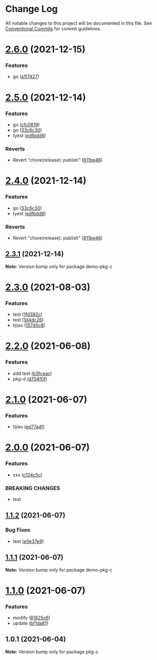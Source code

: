# Change Log

All notable changes to this project will be documented in this file.
See [Conventional Commits](https://conventionalcommits.org) for commit guidelines.

# [2.6.0](https://github.com/MrSeaWave/lerna-demo/compare/demo-pkg-c@2.5.0...demo-pkg-c@2.6.0) (2021-12-15)


### Features

* go ([a1f7427](https://github.com/MrSeaWave/lerna-demo/commit/a1f7427fb0a5cc3b9c42f19b352020f75a47e22a))





# [2.5.0](https://github.com/MrSeaWave/lerna-demo/compare/demo-pkg-c@2.4.0...demo-pkg-c@2.5.0) (2021-12-14)


### Features

* go ([cfc0819](https://github.com/MrSeaWave/lerna-demo/commit/cfc0819aa2f90f52925ab661e45577173b939dfc))
* go ([33c6c30](https://github.com/MrSeaWave/lerna-demo/commit/33c6c300b076764f84351ad8da85149bffda63d3))
* tyest ([edfbdd6](https://github.com/MrSeaWave/lerna-demo/commit/edfbdd6de9ca03973a49201faac3c5d5f0aa5054))


### Reverts

* Revert "chore(release): publish" ([811be46](https://github.com/MrSeaWave/lerna-demo/commit/811be4667b2d6a857b236c27342d946f72cc7537))





# [2.4.0](https://github.com/MrSeaWave/lerna-demo/compare/demo-pkg-c@2.4.0...demo-pkg-c@2.4.0) (2021-12-14)


### Features

* go ([33c6c30](https://github.com/MrSeaWave/lerna-demo/commit/33c6c300b076764f84351ad8da85149bffda63d3))
* tyest ([edfbdd6](https://github.com/MrSeaWave/lerna-demo/commit/edfbdd6de9ca03973a49201faac3c5d5f0aa5054))


### Reverts

* Revert "chore(release): publish" ([811be46](https://github.com/MrSeaWave/lerna-demo/commit/811be4667b2d6a857b236c27342d946f72cc7537))





## [2.3.1](https://github.com/MrSeaWave/lerna-demo/compare/demo-pkg-c@2.3.0...demo-pkg-c@2.3.1) (2021-12-14)

**Note:** Version bump only for package demo-pkg-c





# [2.3.0](https://github.com/MrSeaWave/lerna-demo/compare/demo-pkg-c@2.2.0...demo-pkg-c@2.3.0) (2021-08-03)


### Features

* test ([1fd392c](https://github.com/MrSeaWave/lerna-demo/commit/1fd392c83de084d84b7b9b0774c9b7790795f2ba))
* test ([1d4dc26](https://github.com/MrSeaWave/lerna-demo/commit/1d4dc260d01a93f248b514495cd8f1c11f17e130))
* tijiao ([15746c8](https://github.com/MrSeaWave/lerna-demo/commit/15746c8866f4055ffbc247802b281e20b74ad3bd))





# [2.2.0](https://github.com/MrSeaWave/lerna-demo/compare/demo-pkg-c@2.1.0...demo-pkg-c@2.2.0) (2021-06-08)


### Features

* add test ([b3fceac](https://github.com/MrSeaWave/lerna-demo/commit/b3fceac55f74468a9b88e7c31778ebe1fec0e6c4))
* pkg-d ([d704f0f](https://github.com/MrSeaWave/lerna-demo/commit/d704f0f9adbdff4e31959aa4a69e59783b0a2bcb))





# [2.1.0](https://github.com/MrSeaWave/lerna-demo/compare/demo-pkg-c@2.0.0...demo-pkg-c@2.1.0) (2021-06-07)


### Features

* tijiao ([ed77a4f](https://github.com/MrSeaWave/lerna-demo/commit/ed77a4fc90ff128e43fd754dc8980add0c5d61fd))





# [2.0.0](https://github.com/MrSeaWave/lerna-demo/compare/demo-pkg-c@1.1.2...demo-pkg-c@2.0.0) (2021-06-07)


### Features

* xxx ([c124c5c](https://github.com/MrSeaWave/lerna-demo/commit/c124c5c4b0a5ab2ba6ab9b70c7cbce99a3d3fab7))


### BREAKING CHANGES

* test





## [1.1.2](https://github.com/MrSeaWave/lerna-demo/compare/demo-pkg-c@1.1.1...demo-pkg-c@1.1.2) (2021-06-07)


### Bug Fixes

* test ([e0e37e9](https://github.com/MrSeaWave/lerna-demo/commit/e0e37e9351959b735ecc9ff4bbbee6b5fd38f30d))





## [1.1.1](https://github.com/MrSeaWave/lerna-demo/compare/demo-pkg-c@1.1.0...demo-pkg-c@1.1.1) (2021-06-07)

**Note:** Version bump only for package demo-pkg-c





# [1.1.0](https://github.com/MrSeaWave/lerna-demo/compare/demo-pkg-c@1.0.3...demo-pkg-c@1.1.0) (2021-06-07)


### Features

* modify ([81825c6](https://github.com/MrSeaWave/lerna-demo/commit/81825c68bfdfde4d118acea3edffa2dfc4f06d9c))
* update ([bf1da81](https://github.com/MrSeaWave/lerna-demo/commit/bf1da81c6db5ae8c4051f981da929adb2d80f284))





## 1.0.1 (2021-06-04)

**Note:** Version bump only for package pkg-c
